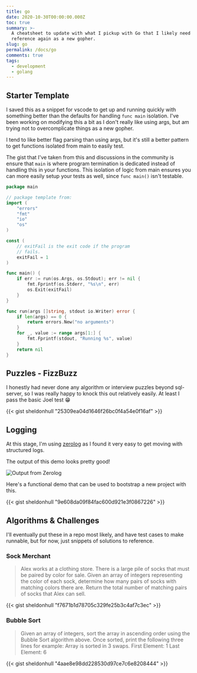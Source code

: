 ```yaml
---
title: go
date: 2020-10-30T00:00:00.000Z
toc: true
summary: >-
  A cheatsheet to update with what I pickup with Go that I likely need to
  reference again as a new gopher.
slug: go
permalink: /docs/go
comments: true
tags:
  - development
  - golang
---
```


## Starter Template

I saved this as a snippet for vscode to get up and running quickly with something better than the defaults for handling `func main` isolation. I've been working on modifying this a bit as I don't really like using args, but am trying not to overcomplicate things as a new gopher.

I tend to like better flag parsing than using args, but it's still a better pattern to get functions isolated from main to easily test.

The gist that I've taken from this and discussions in the community is ensure that `main` is where program termination is dedicated instead of handling this in your functions. This isolation of logic from main ensures you can more easily setup your tests as well, since `func main()` isn't testable.

```go
package main

// package template from:
import (
    "errors"
    "fmt"
    "io"
    "os"
)

const (
    // exitFail is the exit code if the program
    // fails.
    exitFail = 1
)

func main() {
    if err := run(os.Args, os.Stdout); err != nil {
        fmt.Fprintf(os.Stderr, "%s\n", err)
        os.Exit(exitFail)
    }
}

func run(args []string, stdout io.Writer) error {
    if len(args) == 0 {
        return errors.New("no arguments")
    }
    for _, value := range args[1:] {
        fmt.Fprintf(stdout, "Running %s", value)
    }
    return nil
}
```

## Puzzles - FizzBuzz

I honestly had never done any algorithm or interview puzzles beyond sql-server, so I was really happy to knock this out relatively easily. At least I pass the basic Joel test 😁

{{< gist sheldonhull  "25309ea04d1646f26bc0f4a54e0f16af" >}}

## Logging

At this stage, I'm using [zerolog](https://github.com/rs/zerolog) as I found it very easy to get moving with structured logs.

The output of this demo looks pretty good!

![Output from Zerolog](/images/r1-d014-structured-console-output.png)

Here's a functional demo that can be used to bootstrap a new project with this.

{{< gist sheldonhull  "9e608da09f84fac600d921e3f0867226" >}}

## Algorithms & Challenges

I'll eventually put these in a repo most likely, and have test cases to make runnable, but for now, just snippets of solutions to reference.

### Sock Merchant

> Alex works at a clothing store. There is a large pile of socks that must be paired by color for sale. Given an array of integers representing the color of each sock, determine how many pairs of socks with matching colors there are. Return the total number of matching pairs of socks that Alex can sell.

{{< gist sheldonhull  "f7671b1d78705c329fe25b3c4af7c3ec" >}}

### Bubble Sort

> Given an array of integers, sort the array in ascending order using the Bubble Sort algorithm above. Once sorted, print the following three lines for example: Array is sorted in 3 swaps. First Element: 1 Last Element: 6

{{< gist sheldonhull  "4aae8e98dd228530d97ce7c6e8208444" >}}
